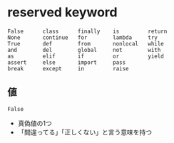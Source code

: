 # reserved keyword

```
False      class      finally    is         return
None       continue   for        lambda     try
True       def        from       nonlocal   while
and        del        global     not        with
as         elif       if         or         yield
assert     else       import     pass
break      except     in         raise
```

## 値

`False`
- 真偽値の1つ
- 「間違ってる」「正しくない」と言う意味を持つ


